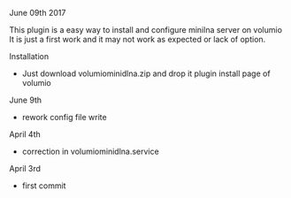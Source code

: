 June 09th 2017

This plugin is a easy way to install and configure minilna server on volumio
It is just a first work and it may not work as expected or lack of option.

Installation

- Just download volumiominidlna.zip and drop it plugin install page of volumio

June 9th

- rework config file write

April 4th

- correction in volumiominidlna.service

April 3rd

- first commit